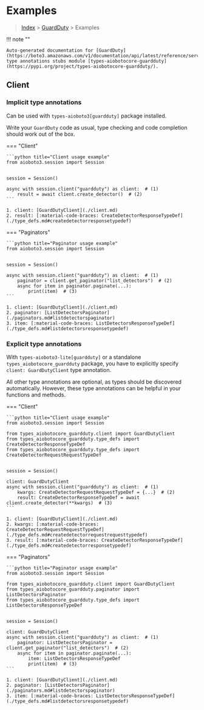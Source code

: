 # Examples

> [Index](../README.md) > [GuardDuty](./README.md) > Examples

!!! note ""

    Auto-generated documentation for [GuardDuty](https://boto3.amazonaws.com/v1/documentation/api/latest/reference/services/guardduty.html#GuardDuty)
    type annotations stubs module [types-aiobotocore-guardduty](https://pypi.org/project/types-aiobotocore-guardduty/).

## Client

### Implicit type annotations

Can be used with `types-aioboto3[guardduty]` package installed.

Write your `GuardDuty` code as usual,
type checking and code completion should work out of the box.



=== "Client"

    ```python title="Client usage example"
    from aioboto3.session import Session


    session = Session()

    async with session.client("guardduty") as client:  # (1)
        result = await client.create_detector()  # (2)
    ```

    1. client: [GuardDutyClient](./client.md)
    2. result: [:material-code-braces: CreateDetectorResponseTypeDef](./type_defs.md#createdetectorresponsetypedef) 



=== "Paginators"

    ```python title="Paginator usage example"
    from aioboto3.session import Session


    session = Session()

    async with session.client("guardduty") as client:  # (1)
        paginator = client.get_paginator("list_detectors")  # (2)
        async for item in paginator.paginate(...):
            print(item)  # (3)
    ```

    1. client: [GuardDutyClient](./client.md)
    2. paginator: [ListDetectorsPaginator](./paginators.md#listdetectorspaginator)
    3. item: [:material-code-braces: ListDetectorsResponseTypeDef](./type_defs.md#listdetectorsresponsetypedef) 




### Explicit type annotations

With `types-aioboto3-lite[guardduty]`
or a standalone `types_aiobotocore_guardduty` package, you have to explicitly specify
`client: GuardDutyClient` type annotation.

All other type annotations are optional, as types should be discovered automatically.
However, these type annotations can be helpful in your functions and methods.


=== "Client"

    ```python title="Client usage example"
    from aioboto3.session import Session

    from types_aiobotocore_guardduty.client import GuardDutyClient
    from types_aiobotocore_guardduty.type_defs import CreateDetectorResponseTypeDef
    from types_aiobotocore_guardduty.type_defs import CreateDetectorRequestRequestTypeDef


    session = Session()

    client: GuardDutyClient
    async with session.client("guardduty") as client:  # (1)
        kwargs: CreateDetectorRequestRequestTypeDef = {...}  # (2)
        result: CreateDetectorResponseTypeDef = await client.create_detector(**kwargs)  # (3)
    ```

    1. client: [GuardDutyClient](./client.md)
    2. kwargs: [:material-code-braces: CreateDetectorRequestRequestTypeDef](./type_defs.md#createdetectorrequestrequesttypedef) 
    3. result: [:material-code-braces: CreateDetectorResponseTypeDef](./type_defs.md#createdetectorresponsetypedef) 



=== "Paginators"

    ```python title="Paginator usage example"
    from aioboto3.session import Session

    from types_aiobotocore_guardduty.client import GuardDutyClient
    from types_aiobotocore_guardduty.paginator import ListDetectorsPaginator
    from types_aiobotocore_guardduty.type_defs import ListDetectorsResponseTypeDef


    session = Session()

    client: GuardDutyClient
    async with session.client("guardduty") as client:  # (1)
        paginator: ListDetectorsPaginator = client.get_paginator("list_detectors")  # (2)
        async for item in paginator.paginate(...):
            item: ListDetectorsResponseTypeDef
            print(item)  # (3)
    ```

    1. client: [GuardDutyClient](./client.md)
    2. paginator: [ListDetectorsPaginator](./paginators.md#listdetectorspaginator)
    3. item: [:material-code-braces: ListDetectorsResponseTypeDef](./type_defs.md#listdetectorsresponsetypedef) 




